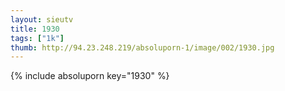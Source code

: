 ```yaml
--- 
layout: sieutv
title: 1930
tags: ["1k"]
thumb: http://94.23.248.219/absoluporn-1/image/002/1930.jpg
---
```

{% include absoluporn key="1930" %} 
